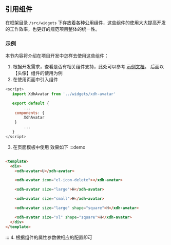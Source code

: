 ## 引用组件

在框架目录 `/src/widgets` 下存放着各种公用组件，这些组件的使用大大提高开发的工作效率，也更好的规范项目整体的统一性。<br/>

### 示例

本节内容将介绍在项目开发中怎样去使用这些组件：

1. 根据开发需求，查看是否有相关组件支持，此处可以参考 [示例文档](#/widgets/base/color)。 后面以【头像】组件的使用为例
2. 在使用页面中引入组件
```js
<script>
   import XdhAvatar from '../widgets/xdh-avatar'

   export default {
        ...
    components: {
        XdhAvatar
    }
        ...
   }
</script>
```
3. 在页面模板中使用 效果如下
:::demo
```html

<template>
  <div>
    <xdh-avatar>U</xdh-avatar>

    <xdh-avatar icon="el-icon-delete"></xdh-avatar>

    <xdh-avatar size="large">H</xdh-avatar>

    <xdh-avatar size="small">H</xdh-avatar>

    <xdh-avatar size="large" shape="square">H</xdh-avatar>

    <xdh-avatar size="xl" shape="square">H</xdh-avatar>
  </div>
</template>

```
:::
4. 根据组件的属性参数做相应的配置即可
